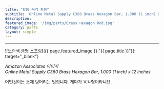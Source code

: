 ```yaml
---
title: "황동 육각 환봉"
subtitle: 'Online Metal Supply C360 Brass Hexagon Bar, 1.000 (1 inch) x 12 inches'
description:
featured_image: '/img/parts/Brass Hexagon Rod.jpg'
category: parts
layout: simple
---
```


***

[![노란색 금형 스프링]({{ page.featured_image }} "{{ page.title }}")](https://amzn.to/3vh4FAs){: target="_blank"}

*Amazon Associates 이미지*<br>
*Online Metal Supply C360 Brass Hexagon Bar, 1.000 (1 inch) x 12 inches*

어떤것이든 소재 덩어리는 멋집니다. 게다가 육각형이라니요. 
